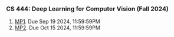 ### CS 444: Deep Learning for Computer Vision (Fall 2024)

1. [MP1](./mp1). Due Sep 19 2024, 11:59:59PM
2. [MP2](./mp2). Due Oct 15 2024, 11:59:59PM


